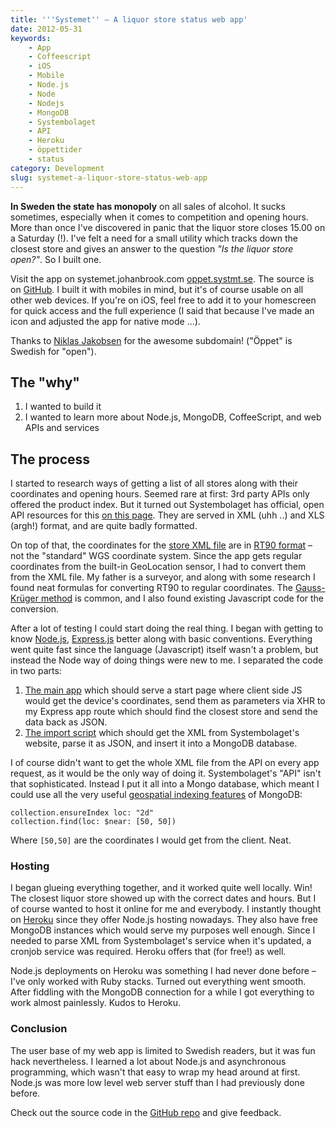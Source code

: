 ```yaml
---
title: '''Systemet'' – A liquor store status web app'
date: 2012-05-31
keywords:
    - App
    - Coffeescript
    - iOS
    - Mobile
    - Node.js
    - Node
    - Nodejs
    - MongoDB
    - Systembolaget
    - API
    - Heroku
    - öppettider
    - status
category: Development
slug: systemet-a-liquor-store-status-web-app
---
```


**In Sweden the state has monopoly** on all sales of alcohol. It sucks sometimes, especially when it
comes to competition and opening hours. More than once I've discovered in panic that
the liquor store closes 15.00 on a Saturday (!). I've felt a need for a small utility which tracks
down the closest store and gives an answer to the question _"Is the liquor store open?"_. So I built
one.

Visit the app on systemet.johanbrook.com [oppet.systmt.se](http://oppet.systmt.se). The source is on
[GitHub](https://github.com/johanbrook/systemet). I built it with mobiles in mind, but it's of
course usable on all other web devices. If you're on iOS, feel free to add it to your homescreen for
quick access and the full experience (I said that because I've made an icon and adjusted the app for
native mode ...).

Thanks to [Niklas Jakobsen](http://niklas.jakobsen.se/) for the awesome subdomain! ("Öppet" is
Swedish for "open").

## The "why"

1. I wanted to build it
2. I wanted to learn more about Node.js, MongoDB, CoffeeScript, and web APIs and services

## The process

I started to research ways of getting a list of all stores along with their coordinates and opening
hours. Seemed rare at first: 3rd party APIs only offered the product index. But it turned out
Systembolaget has official, open API resources for this
[on this page](http://www.systembolaget.se/Tjanster/Oppna-APIer/). They are served in XML (uhh ..)
and XLS (argh!) format, and are quite badly formatted.

On top of that, the coordinates for the
[store XML file](http://www.systembolaget.se/Assortment.aspx?butikerombud=1) are in
[RT90 format](http://en.wikipedia.org/wiki/RT90) – not the "standard" WGS coordinate system. Since
the app gets regular coordinates from the built-in GeoLocation sensor, I had to convert them from
the XML file. My father is a surveyor, and along with some research I found neat formulas for
converting RT90 to regular coordinates. The
[Gauss-Krüger method](http://en.wikipedia.org/wiki/Gauss%E2%80%93Kr%C3%BCger_coordinate_system) is
common, and I also found existing Javascript code for the conversion.

After a lot of testing I could start doing the real thing. I began with getting to know
[Node.js](http://nodejs.org), [Express.js](http://expressjs.com/) better along with basic
conventions. Everything went quite fast since the language (Javascript) itself wasn't a problem, but
instead the Node way of doing things were new to me. I separated the code in two parts:

1. [The main app](https://github.com/johanbrook/systemet/blob/master/src/routes.coffee) which should
   serve a start page where client side JS would get the device's coordinates, send them as
   parameters via XHR to my Express app route which should find the closest store and send the data
   back as JSON.
2. [The import script](https://github.com/johanbrook/systemet/blob/master/src/script/import.coffee)
   which should get the XML from Systembolaget's website, parse it as JSON, and insert it into a
   MongoDB database.

I of course didn't want to get the whole XML file from the API on every app request, as it would be
the only way of doing it. Systembolaget's "API" isn't that sophisticated. Instead I put it all into
a Mongo database, which meant I could use all the very useful
[geospatial indexing features](http://www.mongodb.org/display/DOCS/Geospatial+Indexing) of MongoDB:

    collection.ensureIndex loc: "2d"
    collection.find(loc: $near: [50, 50])

Where `[50,50]` are the coordinates I would get from the client. Neat.

### Hosting

I began glueing everything together, and it worked quite well locally. Win! The closest liquor store
showed up with the correct dates and hours. But I of course wanted to host it online for me and
everybody. I instantly thought on [Heroku](http://heroku.com) since they offer Node.js hosting
nowadays. They also have free MongoDB instances which would serve my purposes well enough. Since I
needed to parse XML from Systembolaget's service when it's updated, a cronjob service was required.
Heroku offers that (for free!) as well.

Node.js deployments on Heroku was something I had never done before – I've only worked with Ruby
stacks. Turned out everything went smooth. After fiddling with the MongoDB connection for a while I
got everything to work almost painlessly. Kudos to Heroku.

### Conclusion

The user base of my web app is limited to Swedish readers, but it was fun hack nevertheless. I
learned a lot about Node.js and asynchronous programming, which wasn't that easy to wrap my head
around at first. Node.js was more low level web server stuff than I had previously done before.

Check out the source code in the [GitHub repo](https://github.com/johanbrook/systemet) and give
feedback.
